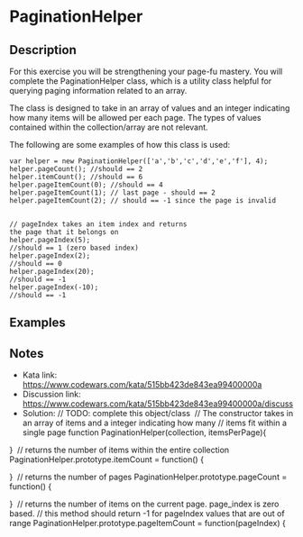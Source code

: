 # PaginationHelper

## Description

<p>For this exercise you will be strengthening your page-fu mastery.  You will complete the PaginationHelper class, which is a utility class helpful for querying paging information related to an array. </p>
<p>The class is designed to take in an array of values and an integer indicating how many items will be allowed per each page. The types of values contained within the collection/array are not relevant. </p>
<p>The following are some examples of how this class is used:</p>
<code class="language-javascript"><span class="cm-keyword">var</span> <span class="cm-def">helper</span> <span class="cm-operator">=</span> <span class="cm-keyword">new</span> <span class="cm-variable">PaginationHelper</span>([<span class="cm-string">'a'</span>,<span class="cm-string">'b'</span>,<span class="cm-string">'c'</span>,<span class="cm-string">'d'</span>,<span class="cm-string">'e'</span>,<span class="cm-string">'f'</span>], <span class="cm-number">4</span>);
<span class="cm-variable">helper</span>.<span class="cm-property">pageCount</span>(); <span class="cm-comment">//should == 2</span>
<span class="cm-variable">helper</span>.<span class="cm-property">itemCount</span>(); <span class="cm-comment">//should == 6</span>
<span class="cm-variable">helper</span>.<span class="cm-property">pageItemCount</span>(<span class="cm-number">0</span>); <span class="cm-comment">//should == 4</span>
<span class="cm-variable">helper</span>.<span class="cm-property">pageItemCount</span>(<span class="cm-number">1</span>); <span class="cm-comment">// last page - should == 2</span>
<span class="cm-variable">helper</span>.<span class="cm-property">pageItemCount</span>(<span class="cm-number">2</span>); <span class="cm-comment">// should == -1 since the page is invalid</span>

<span class="cm-comment">// pageIndex takes an item index and returns the page that it belongs on</span>
<span class="cm-variable">helper</span>.<span class="cm-property">pageIndex</span>(<span class="cm-number">5</span>); <span class="cm-comment">//should == 1 (zero based index)</span>
<span class="cm-variable">helper</span>.<span class="cm-property">pageIndex</span>(<span class="cm-number">2</span>); <span class="cm-comment">//should == 0</span>
<span class="cm-variable">helper</span>.<span class="cm-property">pageIndex</span>(<span class="cm-number">20</span>); <span class="cm-comment">//should == -1</span>
<span class="cm-variable">helper</span>.<span class="cm-property">pageIndex</span>(<span class="cm-operator">-</span><span class="cm-number">10</span>); <span class="cm-comment">//should == -1</span>
</code>

## Examples

## Notes

- Kata link: https://www.codewars.com/kata/515bb423de843ea99400000a
- Discussion link: https://www.codewars.com/kata/515bb423de843ea99400000a/discuss
- Solution: // TODO: complete this object/class
  ​
  // The constructor takes in an array of items and a integer indicating how many
  // items fit within a single page
  function PaginationHelper(collection, itemsPerPage){

}
​
// returns the number of items within the entire collection
PaginationHelper.prototype.itemCount = function() {

}
​
// returns the number of pages
PaginationHelper.prototype.pageCount = function() {

}
​
// returns the number of items on the current page. page_index is zero based.
// this method should return -1 for pageIndex values that are out of range
PaginationHelper.prototype.pageItemCount = function(pageIndex) {
